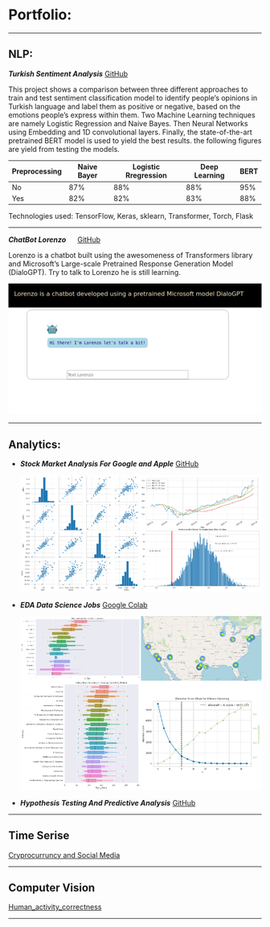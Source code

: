 # Portfolio:

---

## NLP:

***Turkish Sentiment Analysis***
[GitHub](https://github.com/Gdkmak/Turkish-Sentiment-Analysis/)

This project shows a comparison between three different approaches to train and test sentiment classification model to identify people’s opinions in Turkish language and label them as positive or negative, based on the emotions people’s express within them. Two Machine Learning techniques are namely Logistic Regression and Naive Bayes. Then Neural Networks using Embedding and 1D convolutional layers. Finally, the state-of-the-art pretrained BERT model is used to yield the best results. the following figures are yield from testing the models. 

Preprocessing|Naive Bayer|Logistic Rregression|Deep Learning|BERT
---|----|----|----|-----
No |87%|88%|88%|95% 
Yes|82%|82%|83%|88%

Technologies used: TensorFlow, Keras, sklearn, Transformer, Torch, Flask   

---

***ChatBot Lorenzo*** 
<img src="https://emojipedia-us.s3.dualstack.us-west-1.amazonaws.com/thumbs/320/joypixels/257/robot_1f916.png" width="15" height="15">
[GitHub](https://github.com/Gdkmak/BERT-chatbot)

Lorenzo is a chatbot built using the awesomeness of Transformers library and Microsoft’s Large-scale Pretrained Response Generation Model (DialoGPT). Try to talk to Lorenzo he is still learning.

<img src="images/lorenzo.png"/>

---

## Analytics: 

- ***Stock Market Analysis For Google and Apple***
[GitHub](https://github.com/Gdkmak/analytics/blob/master/Stock_Market_Analysis_For_Google_and_Apple.ipynb/)

  
  <img src="images/market_A.png"/>

  
- ***EDA Data Science Jobs***
[Google Colab](https://github.com/Gdkmak/analytics/blob/master/EDA_Data_Science_Jobs.ipynb/)
  
  
  <img src="images/EDA_A.png?raw=true"/>
  
  
- ***Hypothesis Testing And Predictive Analysis***
[GitHub](https://github.com/Gdkmak/analytics/blob/master/Hypothesis_Testing_And_Predictive_Analysis.ipynb/)


---

## Time Serise

[Cryprocurruncy and Social Media](https://github.com/Gdkmak/CryptoCurrenciesSocialMedia)



---

## Computer Vision

[Human_activity_correctness](https://github.com/Gdkmak/Human_activity_correctness)

---


